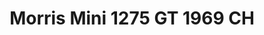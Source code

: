 ---
    title: Morris Mini 1275 GT 1969 CH
    slug: Morris-Mini-1275-GT-1969-CH
    description:
    code: Morris-Mini-1275-GT-1969-CH
    image: https://cmdiy-archive.s3.us-east-1.amazonaws.com/adverts/images/Morris+Mini+1275+GT+1969+CH.jpeg
    download: https://cmdiy-archive.s3.us-east-1.amazonaws.com/adverts/documents/Morris+Mini+1275+GT+1969+CH.pdf
---